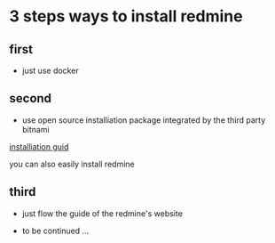 # 3 steps ways to install redmine

## first 
- just use docker
	
## second 
- use  open source installiation package integrated by the third party bitnami

[installiation guid](https://bitnami.com/stack/redmine/installer)

you can also easily install redmine

## third
- just flow the guide of the redmine's website

- to be continued ...
